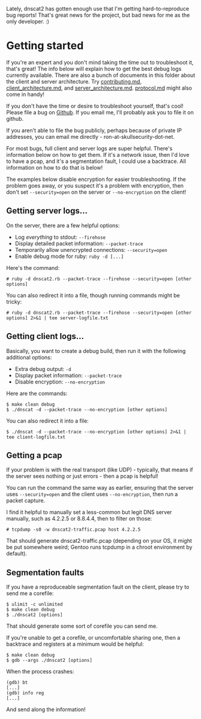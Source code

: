 Lately, dnscat2 has gotten enough use that I'm getting hard-to-reproduce
bug reports! That's great news for the project, but bad news for me as
the only developer. :)

# Getting started

If you're an expert and you don't mind taking the time out to
troubleshoot it, that's great! The info below will explain how to get
the best debug logs currently available.  There are also a bunch of
documents in this folder about the client and server architecture. Try
[contributing.md](contributing.md),
[client_architecture.md](client_architecture.md), and
[server_architecture.md](server_architecture.md).
[protocol.md](protocol.md) might also come in handy!

If you don't have the time or desire to troubleshoot yourself, that's
cool! Please file a bug on
[Github](https://github.com/iagox86/dnscat2/issues). If you email me,
I'll probably ask you to file it on github.

If you aren't able to file the bug publicly, perhaps because of private
IP addresses, you can email me directly - ron-at-skullsecurity-dot-net.

For most bugs, full client and server logs are super helpful. There's
information below on how to get them. If it's a network issue, then I'd
love to have a pcap, and it's a segmentation fault, I could use a
backtrace. All information on how to do that is below!

The examples below disable encryption for easier troubleshooting. If the
problem goes away, or you suspect it's a problem with encryption, then
don't set `--security=open` on the server or `--no-encryption` on the
client!

## Getting server logs...

On the server, there are a few helpful options:

* Log *everything* to stdout: `--firehose`
* Display detailed packet information: `--packet-trace`
* Temporarily allow unencrypted connections: `--security=open`
* Enable debug mode for ruby: `ruby -d [...]`

Here's the command:

    # ruby -d dnscat2.rb --packet-trace --firehose --security=open [other options]

You can also redirect it into a file, though running commands might be
tricky:

    # ruby -d dnscat2.rb --packet-trace --firehose --security=open [other options] 2>&1 | tee server-logfile.txt

## Getting client logs...

Basically, you want to create a debug build, then run it with the
following additional options:

* Extra debug output: `-d`
* Display packet information: `--packet-trace`
* Disable encryption: `--no-encryption`

Here are the commands:

    $ make clean debug
    $ ./dnscat -d --packet-trace --no-encryption [other options]

You can also redirect it into a file:

    $ ./dnscat -d --packet-trace --no-encryption [other options] 2>&1 | tee client-logfile.txt

## Getting a pcap

If your problem is with the real transport (like UDP) - typically, that
means if the server sees nothing or just errors - then a pcap is
helpful!

You can run the command the same way as earlier, ensuring that the
server uses `--security=open` and the client uses `--no-encryption`,
then run a packet capture.

I find it helpful to manually set a less-common but legit DNS server
manually, such as 4.2.2.5 or 8.8.4.4, then to filter on those:

    # tcpdump -s0 -w dnscat2-traffic.pcap host 4.2.2.5

That should generate dnscat2-traffic.pcap (depending on your OS, it
might be put somewhere weird; Gentoo runs tcpdump in a chroot
environment by default).

## Segmentation faults

If you have a reproduceable segmentation fault on the client, please try
to send me a corefile:

    $ ulimit -c unlimited
    $ make clean debug
    $ ./dnscat2 [options]

That should generate some sort of corefile you can send me.

If you're unable to get a corefile, or uncomfortable sharing one, then a
backtrace and registers at a minimum would be helpful:

    $ make clean debug
    $ gdb --args ./dnscat2 [options]

When the process crashes:

    (gdb) bt
    [...]
    (gdb) info reg
    [...]

And send along the information!

